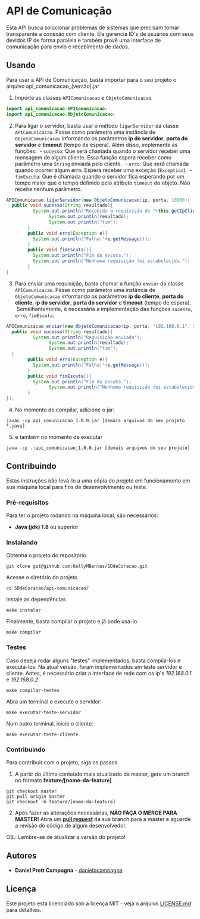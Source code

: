 # API de Comunicação

Esta API busca solucionar problemas de sistemas que precisam tornar transparente a conexão com cliente.
Ela gerencia ID's de usuários com seus devidos IP de forma paralela e também provê uma interface de comunicação para envio e recebimento de dados.

## Usando

Para usar a API de Comunicação, basta importar para o seu projeto o arquivo api_comunicacao_(versão).jar
1. Importe as classes `APIComunicacao` e `ObjetoComunicacao`.
```java
import api_comunicacao.APIComunicacao;
import api_comunicacao.ObjetoComunicacao;
```

2. Para ligar o servidor, basta usar o método `ligarServidor` da classe `APIComunicacao`. Passe como parâmetro uma instância de `ObjetoComunicacao` informando os parâmetros **ip do servidor**, **porta do servidor** e **timeout** (tempo de espera).
Além disso, implemente as funções:
  - `sucesso`: Que será chamada quando o servidor receber uma mensagem de algum cliente. Essa função espera receber como parâmetro uma `String` enviada pelo cliente.
  - `erro`: Que será chamada quando ocorrer algum erro. Espera receber uma exceção (`Exception`).
  - `fimEscuta`: Que é chamada quando o servidor fica esperando por um tempo maior que o tempo definido pelo atributo `timeout` do objeto. Não recebe nenhum parâmetro.
  

```java
APIComunicacao.ligarServidor(new ObjetoComunicacao(ip, porta, 10000){
  public void sucesso(String resultado){
		  System.out.println("Recebida a requisição de "+this.getIpCliente());
				System.out.println(resultado);
				System.out.println("fim");
		}
		public void erro(Exception e){
		  System.out.println("Falha:"+e.getMessage());
		}
		public void fimEscuta(){
		  System.out.println("Fim da escuta.");
		  System.out.println("Nenhuma requisição foi estabelecida.");
		}
}
```

3. Para enviar uma requisição, basta chamar a função `enviar` da classe `APIComunicacao`. Passe como parâmetro uma instância de `ObjetoComunicacao` informando os parâmetros **ip do cliente**, **porta do cliente**, **ip do servidor**, **porta do servidor** e **timeout** (tempo de espera).
  Semelhantemente, é necessária a implementação das funções `sucesso`, `erro`, `fimEscuta`.
  
```java
APIComunicacao.enviar(new ObjetoComunicacao(ip, porta, "192.168.0.1", 5000, "Olá, sou o cliente com IP "+ip, 10000){
  public void sucesso(String resultado){
		  System.out.println("Requisição enviada");
				System.out.println(resultado);
				System.out.println("fim");
  }
		public void erro(Exception e){
		  System.out.println("Falha:"+e.getMessage());
		}
		public void fimEscuta(){
		  System.out.println("Fim da escuta.");
				System.out.println("Nenhuma requisição foi estabelecida.");
		}
});
```

4. No momento de compilar, adicione o jar:

```
javac -cp api_comunicacao_1.0.0.jar [demais arquivos do seu projeto *.java]

```
5. e também no momento de executar

```
java -cp .:api_comunicacao_1.0.0.jar [demais arquivos do seu projeto]

```

## Contribuindo

Estas instruções irão levá-lo a uma cópia do projeto em funcionamento em sua máquina local para fins de desenvolvimento ou teste.

### Pré-requisitos

Para ter o projeto rodando na máquina local, são necessários:

- **Java (jdk) 1.8** ou superior

### Instalando

Obtenha o projeto do repositório

```
git clone git@github.com:KellyMBentes/SDdeCoracao.git
```

Acesse o diretório do projeto

```
cd SDdeCoracao/api-comunicacao/
```

Instale as dependências

```
make instalar
```

Finalmente, basta compilar o projeto e já pode usá-lo.

```
make compilar
```

### Testes

Caso deseja rodar alguns "testes" implementados, basta compilá-los e executá-los.
Na atual versão, foram implementados um teste servidor e cliente. Antes, é necessário criar a interface de rede com os ip's _192.168.0.1_ e _192.168.0.2_.

```
make compilar-testes
```

Abra um terminal e execute o servidor:

```
make executar-teste-servidor
```

 Num outro terminal, inicie o cliente:
 
 ```
make executar-teste-cliente
```

### Contribuindo

Para contribuir com o projeto, siga os passos

1. A partir do último conteúdo mais atualizado da master, gere um branch no formato **feature/[nome-da-feature]**

```
git checkout master
git pull origin master
git checkout -b feature/[nome-da-feature]
```

2. Após fazer as alterações necessárias, **NÂO FAÇA O MERGE PARA MASTER!** Abra um **[pull request](https://github.com/KellyMBentes/SDdeCoracao/compare)** da sua branch para a master e aguarde a revisão do código de algum desenvolvedor.

OB.: Lembre-se de atualizar a versão do projeto!


## Autores

- **Daniel Prett Campagna** - [danielpcampagna](https://github.com/danielpcampagna)

## Licença

Este projeto está licenciado sob a licença MIT - veja o arquivo [LICENSE.md](LICENSE.md) para detalhes.
